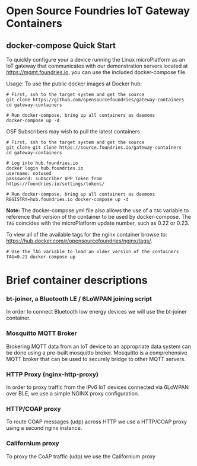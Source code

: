 # Open Source Foundries IoT Gateway Containers

## docker-compose Quick Start

To quickly configure your a device running the Linux microPlatform as an IoT gateway that communicates with our demonstration servers located at https://mgmt.foundries.io, you can use the included docker-compose file.

Usage:
To use the public docker images at Docker hub:

```
# First, ssh to the target system and get the source
git clone https://github.com/opensourcefoundries/gateway-containers
cd gateway-containers

# Run docker-compose, bring up all containers as daemons
docker-compose up -d
```

OSF Subscribers may wish to pull the latest containers
```
# First, ssh to the target system and get the source
git clone git clone https://source.foundries.io/gateway-containers
cd gateway-containers

# Log into hub.foundries.io
docker login hub.foundries.io
username: notused
passsword: subscriber APP Token from https://foundries.io/settings/tokens/

# Run docker-compose, bring up all containers as daemons
REGISTRY=hub.foundries.io docker-compose up -d
```

**Note:** The docker-compose.yml file also allows the use of a `TAG` variable
to reference that version of the container to be used by docker-compose.
The `TAG` coincides with the microPlatform update number, such as 0.22 or 0.23.

To view all of the available tags for the nginx container browse to: https://hub.docker.com/r/opensourcefoundries/nginx/tags/.

```
# Use the TAG variable to load an older version of the containers
TAG=0.21 docker-compose up
```

# Brief container descriptions

### bt-joiner, a Bluetooth LE / 6LoWPAN joining script

In order to connect Bluetooth low energy devices we will use the bt-joiner
container.

### Mosquitto MQTT Broker

Brokering MQTT data from an IoT device to an appropriate data system can be
done using a pre-built mosquitto broker.  Mosquitto is a comprehensive
MQTT broker that can be used to securely bridge to other MQTT servers.

### HTTP Proxy (nginx-http-proxy)

In order to proxy traffic from the IPv6 IoT devices connected via 6LoWPAN
over BLE, we use a simple NGINX proxy configuration.

### HTTP/COAP proxy

To route COAP messages (udp) across HTTP we use a HTTP/COAP proxy using
a second nginx instance.

### Californium proxy

To proxy the CoAP traffic (udp) we use the Californium proxy
